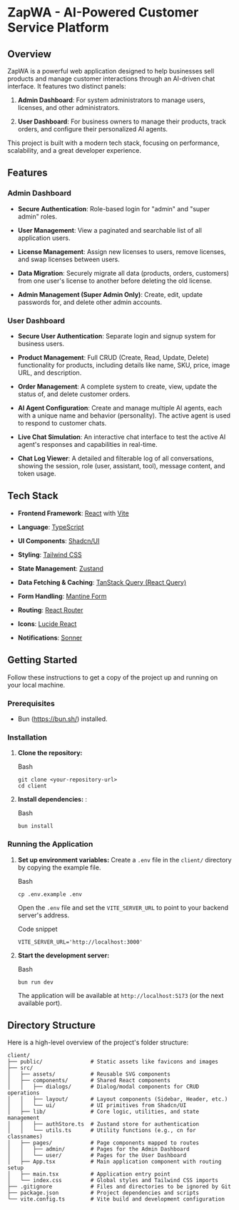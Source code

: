 ZapWA - AI-Powered Customer Service Platform
=============================================

Overview
--------

ZapWA is a powerful web application designed to help businesses sell products and manage customer interactions through an AI-driven chat interface. It features two distinct panels:

1.  **Admin Dashboard**: For system administrators to manage users, licenses, and other administrators.

2.  **User Dashboard**: For business owners to manage their products, track orders, and configure their personalized AI agents.

This project is built with a modern tech stack, focusing on performance, scalability, and a great developer experience.

Features
--------

### Admin Dashboard

-   **Secure Authentication**: Role-based login for "admin" and "super admin" roles.

-   **User Management**: View a paginated and searchable list of all application users.

-   **License Management**: Assign new licenses to users, remove licenses, and swap licenses between users.

-   **Data Migration**: Securely migrate all data (products, orders, customers) from one user's license to another before deleting the old license.

-   **Admin Management (Super Admin Only)**: Create, edit, update passwords for, and delete other admin accounts.

### User Dashboard

-   **Secure User Authentication**: Separate login and signup system for business users.

-   **Product Management**: Full CRUD (Create, Read, Update, Delete) functionality for products, including details like name, SKU, price, image URL, and description.

-   **Order Management**: A complete system to create, view, update the status of, and delete customer orders.

-   **AI Agent Configuration**: Create and manage multiple AI agents, each with a unique name and behavior (personality). The active agent is used to respond to customer chats.

-   **Live Chat Simulation**: An interactive chat interface to test the active AI agent's responses and capabilities in real-time.

-   **Chat Log Viewer**: A detailed and filterable log of all conversations, showing the session, role (user, assistant, tool), message content, and token usage.

Tech Stack
----------

-   **Frontend Framework**: [React](https://react.dev/) with [Vite](https://vitejs.dev/)

-   **Language**: [TypeScript](https://www.typescriptlang.org/)

-   **UI Components**: [Shadcn/UI](https://ui.shadcn.com/)

-   **Styling**: [Tailwind CSS](https://tailwindcss.com/)

-   **State Management**: [Zustand](https://zustand-demo.pmnd.rs/)

-   **Data Fetching & Caching**: [TanStack Query (React Query)](https://tanstack.com/query/latest)

-   **Form Handling**: [Mantine Form](https://mantine.dev/form/)

-   **Routing**: [React Router](https://reactrouter.com/)

-   **Icons**: [Lucide React](https://lucide.dev/)

-   **Notifications**: [Sonner](https://sonner.emilkowal.ski/)

Getting Started
---------------

Follow these instructions to get a copy of the project up and running on your local machine.

### Prerequisites

-   Bun (https://bun.sh/) installed.

### Installation

1.  **Clone the repository:**

    Bash

    ```
    git clone <your-repository-url>
    cd client
    ```

2.  **Install dependencies:** :

    Bash

    ```
    bun install
    ```

### Running the Application

1.  **Set up environment variables:** Create a `.env` file in the `client/` directory by copying the example file.

    Bash

    ```
    cp .env.example .env
    ```

    Open the `.env` file and set the `VITE_SERVER_URL` to point to your backend server's address.

    Code snippet

    ```
    VITE_SERVER_URL='http://localhost:3000'
    ```

2.  **Start the development server:**

    Bash

    ```
    bun run dev
    ```

    The application will be available at `http://localhost:5173` (or the next available port).

Directory Structure
-------------------

Here is a high-level overview of the project's folder structure:

```
client/
├── public/               # Static assets like favicons and images
├── src/
│   ├── assets/           # Reusable SVG components
│   ├── components/       # Shared React components
│   │   ├── dialogs/      # Dialog/modal components for CRUD operations
│   │   ├── layout/       # Layout components (Sidebar, Header, etc.)
│   │   └── ui/           # UI primitives from Shadcn/UI
│   ├── lib/              # Core logic, utilities, and state management
│   │   ├── authStore.ts  # Zustand store for authentication
│   │   └── utils.ts      # Utility functions (e.g., cn for classnames)
│   ├── pages/            # Page components mapped to routes
│   │   ├── admin/        # Pages for the Admin Dashboard
│   │   └── user/         # Pages for the User Dashboard
│   ├── App.tsx           # Main application component with routing setup
│   ├── main.tsx          # Application entry point
│   └── index.css         # Global styles and Tailwind CSS imports
├── .gitignore            # Files and directories to be ignored by Git
├── package.json          # Project dependencies and scripts
└── vite.config.ts        # Vite build and development configuration
```
